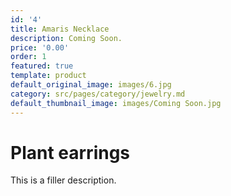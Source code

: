 ```yaml
---
id: '4'
title: Amaris Necklace
description: Coming Soon.
price: '0.00'
order: 1
featured: true
template: product
default_original_image: images/6.jpg
category: src/pages/category/jewelry.md
default_thumbnail_image: images/Coming Soon.jpg
---
```

# Plant earrings

This is a filler description.
